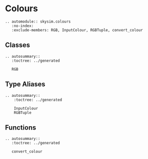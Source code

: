 # Colours

```{eval-rst}
.. automodule:: skysim.colours
   :no-index:
   :exclude-members: RGB, InputColour, RGBTuple, convert_colour
```

## Classes

```{eval-rst}
.. autosummary::
   :toctree: ../generated

   RGB
```

## Type Aliases

```{eval-rst}
.. autosummary::
    :toctree: ../generated

    InputColour
    RGBTuple
```

## Functions

```{eval-rst}
.. autosummary::
   :toctree: ../generated

   convert_colour
```
